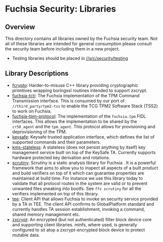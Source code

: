 # Fuchsia Security: Libraries
## Overview
This directory contains all libraries owned by the Fuchsia security team. Not
all of these libraries are intended for general consumption please consult the
security team before including them in a new project.

- Testing libraries should be placed in [//src/security/testing](//src/security/testing)

## Library Descriptions
* [fcrypto](//src/security/lib/fcrypto): Harder-to-misuse C++ library providing
  cryptographic primitives wrapping boringssl routines intended to support
  zxcrypt.
* [fuchsia-tcti](//src/security/lib/fuchsia-tcti): The Fuchsia implementation of
  the TPM Command Transmission interface. This is consumed by our port of
  `//third_party/tpm2-tss` to enable the TCG TPM2 Software Stack (TSS2) to work
  on Fuchsia.
* [fuchsia-tpm-protocol](//src/security/lib/fuchsia-tpm-protocol): The
  implementation of the `fuchsia.tpm` FIDL interfaces. This allows the
  implementation to be shared by the `cr50_agent` and the `tpm_agent`. This
  protocol allows for provisioning and deprovisioning of the TPM.
* [keysafe](//src/security/lib/keysafe): Keysafe trusted application interface,
  which defines the list of supported commands and their parameters.
* [kms-stateless](//src/security/lib/kms-stateless): A stateless (does not
  persist anything by itself) key management service built on top of the
  KeySafe TA. Currently supports hardware protected key derivation and rotations.
* [scrutiny](//src/security/lib/scrutiny): Scrutiny is a static analysis
  library for Fuchsia . It is a powerful framework that aims to allow you to
  inspect all aspects of a built product and build verifiers on top of it which
  can guarantee properties are maintained at build time. For instance we use
  this library today to validate that all protocol routes in the system are
  valid or to prevent unwanted files sneaking into bootfs. See `ffx scrutiny`
  for all the verifiers implemented on top of this library.
* [tee](//src/security/lib/tee):  Client API that allows Fuchsia to invoke an
  security service provided by a TA in TEE. The client API confirms to
  GlobalPlatform standard and currently handles TA session establishment,
  invoking a command, shared memory management etc.
* [zxcrypt](//src/security/lib/zxcrypt): An encrypted (but not authenticated)
  filter block device core and supporting client libraries. minfs, where used,
  is generally configured to sit atop a zxcrypt-encrypted block device to
  protect mutable data.

